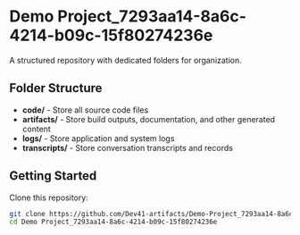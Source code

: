 # Demo Project_7293aa14-8a6c-4214-b09c-15f80274236e
A structured repository with dedicated folders for organization.

## Folder Structure

- **code/** - Store all source code files
- **artifacts/** - Store build outputs, documentation, and other generated content
- **logs/** - Store application and system logs
- **transcripts/** - Store conversation transcripts and records

## Getting Started

Clone this repository:
```bash
git clone https://github.com/Dev41-artifacts/Demo-Project_7293aa14-8a6c-4214-b09c-15f80274236e
cd Demo Project_7293aa14-8a6c-4214-b09c-15f80274236e
```
